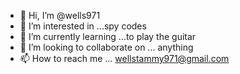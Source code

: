 - 👋 Hi, I’m @wells971
- 👀 I’m interested in ...spy codes
- 🌱 I’m currently learning ...to play the guitar
- 💞️ I’m looking to collaborate on ... anything
- 📫 How to reach me ... wellstammy971@gmail.com

<!---
wells971/wells971 is a ✨ special ✨ repository because its `README.md` (this file) appears on your GitHub profile.
You can click the Preview link to take a look at your changes.
--->
